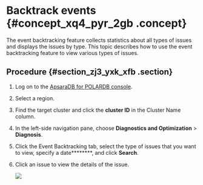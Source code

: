 # Backtrack events {#concept_xq4_pyr_2gb .concept}

The event backtracking feature collects statistics about all types of issues and displays the issues by type. This topic describes how to use the event backtracking feature to view various types of issues.

## Procedure {#section_zj3_yxk_xfb .section}

1.  Log on to the [ApsaraDB for POLARDB console](https://polardb.console.aliyun.com/).
2.  Select a region.
3.  Find the target cluster and click the **cluster ID** in the Cluster Name column.
4.  In the left-side navigation pane, choose **Diagnostics and Optimization** \> **Diagnosis**.
5.  Click the Event Backtracking tab, select the type of issues that you want to view, specify a date********, and click **Search**.
6.  Click an issue to view the details of the issue.

    ![](images/34826_en-US.png)



